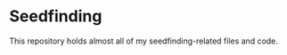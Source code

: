 # Seedfinding
This repository holds almost all of my seedfinding-related files and code.
<!-- 
## C/C++ Compiling
This repository is loosely split into three parts.
- The programs themselves.
- A [Utilities library](./Utilities) that will in many cases need to be linked as well. (This will eventually be replaced with a makefile.) Furthermore, most of the C programs using the Utilities library will need to link the [Cubiomes](https://github.com/Cubitect/cubiomes) library when being compiled, which can be done by including a reference to `libcubiomes.a` (a static compilation of the library). If `libcubiomes.a` in turn needs to be updated, that can be done by installing [CMake](https://cmake.org/), entering the `cubiomes` submodule in a terminal, and running `make libcubiomes` on Linux/`mingw32-make.exe libcubiomes` on [MinGW](https://www.mingw-w64.org/).

As an example, compiling [`Extreme Climates/Extreme Climate At Coordinate.c`](./Extreme%20Climates/Extreme%20Climate%20At%20Coordinate.c) with pthreads would be done with
```bash
gcc "Extreme Climates/Extreme Climate At Coordinate.c" "core/Example main (pthreads).c" "Utilities/U_Math.c" "Utilities/Climates.c" "Utilities/Spawn.c" "libcubiomes.a" -o "<executable name>"
```
with optional compilation flags (`-O3`, `-fwrapv`, `-Wall`, etc.) listed afterwards. -->